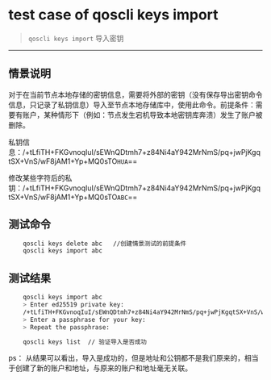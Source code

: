 # test case of qoscli keys import

> `qoscli keys import` 导入密钥

---

## 情景说明

对于在当前节点本地存储的密钥信息，需要将外部的密钥（没有保存导出密钥命令信息，只记录了私钥信息）导入至节点本地存储库中，使用此命令。前提条件：需要有账户，某种情形下（例如：节点发生宕机导致本地密钥库奔溃）发生了账户被删除。

私钥信息：/+tLfiTH+FKGvnoqIuI/sEWnQDtmh7+z84Ni4aY942MrNmS/pq+jwPjKgqtSX+VnS/wF8jAM1+Yp+MQ0sTO`HUA`==

修改某些字符后的私钥：/+tLfiTH+FKGvnoqIuI/sEWnQDtmh7+z84Ni4aY942MrNmS/pq+jwPjKgqtSX+VnS/wF8jAM1+Yp+MQ0sTO`ABC`==

## 测试命令

```bash
    qoscli keys delete abc   //创建情景测试的前提条件
    qoscli keys import abc
```

## 测试结果

```bash
    qoscli keys import abc
    > Enter ed25519 private key:
    /+tLfiTH+FKGvnoqIuI/sEWnQDtmh7+z84Ni4aY942MrNmS/pq+jwPjKgqtSX+VnS/wF8jAM1+Yp+MQ0sTOABC==
    > Enter a passphrase for your key:
    > Repeat the passphrase:

    qoscli keys list  // 验证导入是否成功
```

ps：
    从结果可以看出，导入是成功的，但是地址和公钥都不是我们原来的，相当于创建了新的账户和地址，与原来的账户和地址毫无关联。
